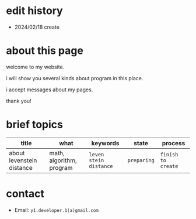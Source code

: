 # edit history

- 2024/02/18 create

# about this page
welcome to my website.

i will show you several kinds about program in this place.

i accept messages about my pages.

thank you!

# brief topics

|title|what|keywords|state|process|
|---|---|---|---|---|
|about levenstein distance|math, algorithm, program|`leven stein distance`|`preparing`|`finish to create`|

# contact

- Email: `y1.developer.1(a)gmail.com`